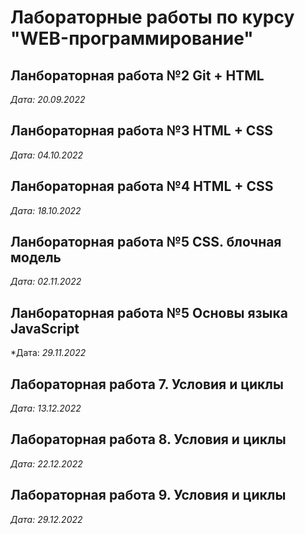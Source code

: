 # Лабораторные работы по курсу "WEB-программирование"

## Ланбораторная работа №2 Git + HTML

*Дата: 20.09.2022*

## Ланбораторная работа №3 HTML + CSS

*Дата: 04.10.2022*

## Ланбораторная работа №4 HTML + CSS

*Дата: 18.10.2022*

## Ланбораторная работа №5 CSS. блочная модель

*Дата: 02.11.2022*

## Ланбораторная работа №5 Основы языка JavaScript

*Дата: *29.11.2022*

## Лабораторная работа 7. Условия и циклы

*Дата: 13.12.2022*

## Лабораторная работа 8. Условия и циклы

*Дата: 22.12.2022*

## Лабораторная работа 9. Условия и циклы

*Дата: 29.12.2022*